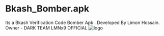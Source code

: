 # Bkash_Bomber.apk
Its a Bkash Verification Code Bomber Apk . Developed By Limon Hossain. Owner - DARK TEAM LMNx9 OFFICIAL 
![logo](https://github.com/LMNx9-JOHNY/Bkash_Bomber.apk/blob/main/GridArt_20240227_234925706.jpg)
